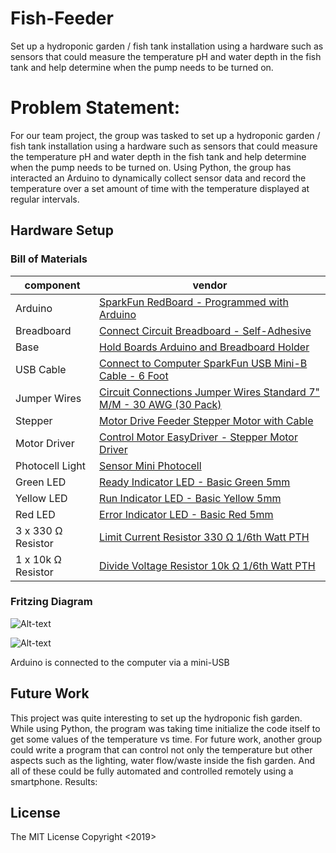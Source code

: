 # Fish-Feeder
Set up a hydroponic garden / fish tank installation using a hardware such as sensors that could measure the temperature pH and water depth in the fish tank and help determine when the pump needs to be turned on.
# Problem Statement:
For our team project, the group was tasked to set up a hydroponic garden / fish tank installation using a hardware such as sensors that could measure the temperature pH and water depth in the fish tank and help determine when the pump needs to be turned on. Using Python, the group has interacted an Arduino to dynamically collect sensor data and record the temperature over a set amount of time with the temperature displayed at regular intervals.


## Hardware Setup
### Bill of Materials

|component|vendor|
|---|---|
|Arduino|[SparkFun RedBoard - Programmed with Arduino](https://www.sparkfun.com/products/13975)|
|Breadboard|[Connect Circuit	Breadboard - Self-Adhesive](https://www.sparkfun.com/products/12002)|
|Base|[Hold Boards	Arduino and Breadboard Holder](https://www.sparkfun.com/products/11235)|
|USB Cable|[Connect to Computer	SparkFun USB Mini-B Cable - 6 Foot](https://www.sparkfun.com/products/11301)|
|Jumper Wires|[Circuit Connections	Jumper Wires Standard 7" M/M - 30 AWG (30 Pack)](https://www.sparkfun.com/products/11026)|
|Stepper|[Motor	Drive Feeder	Stepper Motor with Cable](https://www.sparkfun.com/products/938)|
|Motor Driver|[Control Motor	EasyDriver - Stepper Motor Driver](https://www.sparkfun.com/products/12779)|
|Photocell	Light|[Sensor	Mini Photocell](https://www.sparkfun.com/products/9088)|
|Green LED|[Ready Indicator	LED - Basic Green 5mm](https://www.sparkfun.com/products/9592)|
|Yellow LED|[	Run Indicator	LED - Basic Yellow 5mm	](https://www.sparkfun.com/products/9594)|
|Red LED|[Error Indicator	LED - Basic Red 5mm	](https://www.sparkfun.com/products/9590)|
|3 x 330 Ω Resistor|[	Limit Current	Resistor 330 Ω 1/6th Watt PTH](https://www.sparkfun.com/products/8377)|
|1 x 10k Ω Resistor|[	Divide Voltage	Resistor 10k Ω 1/6th Watt PTH](https://www.sparkfun.com/products/8374)|


### Fritzing Diagram

![Alt-text](/doc/fritzing_temp_sensor_redboard.png "Alt-title")







![Alt-text](/doc/temp_sensor1.jpg "Alt-title")

Arduino is connected to the computer via a mini-USB 


## Future Work

This project was quite interesting to set up the hydroponic fish garden. While using Python, the program was taking time initialize the code itself to get some values of the temperature vs time. For future work, another group could write a program that can control not only the temperature but other aspects such as the lighting, water flow/waste inside the fish garden. And all of these could be fully automated and controlled remotely using a smartphone.
Results:
 

## License
The MIT License Copyright <2019> <Team Fish Food>










